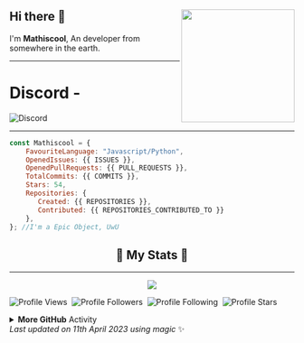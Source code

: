 ## Hi there 👋 <img align="right" src="https://avatars.githubusercontent.com/u/82745607" width="200" />
I'm **Mathiscool**, An developer from somewhere in the earth. 
<hr>

# Discord - 
![Discord](https://discord.c99.nl/widget/theme-3/820142398935793685.png)
<hr>

```js
const Mathiscool = {
    FavouriteLanguage: "Javascript/Python",
    OpenedIssues: {{ ISSUES }},
    OpenedPullRequests: {{ PULL_REQUESTS }},
    TotalCommits: {{ COMMITS }},
    Stars: 54,
    Repositories: {
       Created: {{ REPOSITORIES }},
       Contributed: {{ REPOSITORIES_CONTRIBUTED_TO }}
    },
}; //I'm a Epic Object, UwU
```

<h2 align="center"> 🚀 My Stats 🚀</h2>
<hr>
<div align="center"><img src="https://github-readme-streak-stats.herokuapp.com/?user=testbot-github&theme=tokyonight"></div>

![Profile Views](https://komarev.com/ghpvc/?username=testbot-github&color=blueviolet)&nbsp;&nbsp;![Profile Followers](https://img.shields.io/badge/Followers-7-blueviolet)&nbsp;&nbsp;![Profile Following](https://img.shields.io/badge/Following-14-blueviolet)&nbsp;&nbsp;![Profile Stars](https://img.shields.io/badge/Stars-54-blueviolet)

<!--START_SECTION:waka-->
<!--END_SECTION:waka-->

<details>
    <summary><b>More GitHub</b> Activity</summary>
    <img align="left" src="https://github-readme-stats.vercel.app/api?username=testbot-github&theme=tokyonight"><img align="right" src="https://github-readme-stats.vercel.app/api/top-langs/?username=testbot-github&theme=tokyonight&hide=batchfile">
    <img src="https://github-profile-trophy.vercel.app/?username=testbot-github&theme=dracula">
</details>
<!-- Last updated on Tue Apr 11 2023 05:07:34 GMT+0000 (Coordinated Universal Time) ;-;-->
<i>Last updated on 11th April 2023 using magic</i> ✨